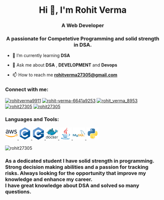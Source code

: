<h1 align="center">Hi 👋, I'm Rohit Verma</h1>
<h3 align="center">A Web Developer</h3>
<h3 align="center">A passionate for Competetive Programming and solid strength in DSA.</h3>

- 🌱 I’m currently learning **DSA**

- 💬 Ask me about **DSA** , **DEVELOPMENT** and **Devops**

- 📫 How to reach me **rohitverma27305@gmail.com**

<h3 align="left">Connect with me:</h3>
<p align="left">
<a href="https://twitter.com/rohitverma9911" target="blank"><img align="center" src="https://raw.githubusercontent.com/rahuldkjain/github-profile-readme-generator/master/src/images/icons/Social/twitter.svg" alt="rohitverma9911" height="30" width="40" /></a>
<a href="https://linkedin.com/in/rohit-verma-6641a9253" target="blank"><img align="center" src="https://raw.githubusercontent.com/rahuldkjain/github-profile-readme-generator/master/src/images/icons/Social/linked-in-alt.svg" alt="rohit-verma-6641a9253" height="30" width="40" /></a>
<a href="https://instagram.com/rohit_verma_8953" target="blank"><img align="center" src="https://raw.githubusercontent.com/rahuldkjain/github-profile-readme-generator/master/src/images/icons/Social/instagram.svg" alt="rohit_verma_8953" height="30" width="40" /></a>
<a href="https://www.leetcode.com/rohitverma27305" target="blank"><img align="center" src="https://raw.githubusercontent.com/rahuldkjain/github-profile-readme-generator/master/src/images/icons/Social/leet-code.svg" alt="rohit27305" height="30" width="40" /></a>
<a href="https://www.codingninjas.com/studio/profile/Rohit273" target="blank"><img align="center" src="https://encrypted-tbn0.gstatic.com/images?q=tbn:ANd9GcS5S6fhJ_ygcbUPhBBhp5yjojKbWP2qzj9jy5HT61ldIQ&s" alt="rohit27305" height="30" width="40" /></a>
</p>

<h3 align="left">Languages and Tools:</h3>
<p align="left"> <a href="https://aws.amazon.com" target="_blank" rel="noreferrer"> <img src="https://raw.githubusercontent.com/devicons/devicon/master/icons/amazonwebservices/amazonwebservices-original-wordmark.svg" alt="aws" width="40" height="40"/> </a> <a href="https://www.cprogramming.com/" target="_blank" rel="noreferrer"> <img src="https://raw.githubusercontent.com/devicons/devicon/master/icons/c/c-original.svg" alt="c" width="40" height="40"/> </a> <a href="https://www.w3schools.com/cpp/" target="_blank" rel="noreferrer"> <img src="https://raw.githubusercontent.com/devicons/devicon/master/icons/cplusplus/cplusplus-original.svg" alt="cplusplus" width="40" height="40"/> </a> <a href="https://www.docker.com/" target="_blank" rel="noreferrer"> <img src="https://raw.githubusercontent.com/devicons/devicon/master/icons/docker/docker-original-wordmark.svg" alt="docker" width="40" height="40"/> </a> <a href="https://www.java.com" target="_blank" rel="noreferrer"> <img src="https://raw.githubusercontent.com/devicons/devicon/master/icons/java/java-original.svg" alt="java" width="40" height="40"/> </a> <a href="https://www.mysql.com/" target="_blank" rel="noreferrer"> <img src="https://raw.githubusercontent.com/devicons/devicon/master/icons/mysql/mysql-original-wordmark.svg" alt="mysql" width="40" height="40"/> </a> <a href="https://www.python.org" target="_blank" rel="noreferrer"> <img src="https://raw.githubusercontent.com/devicons/devicon/master/icons/python/python-original.svg" alt="python" width="40" height="40"/> </a> </p>

<p><img align="center" src="https://github-readme-stats.vercel.app/api/top-langs?username=rohit27305&show_icons=true&locale=en&layout=compact" alt="rohit27305" /></p>

<h3> <p> As a dedicated student I have solid strength in programming. Strong decision making abilities and a passion for tracking risks. Always looking for the opportunity that improve my knowledge and enhance my career. <br> I have great knowledge about DSA and solved so many questions. </p></h3>
